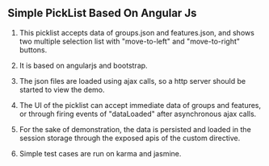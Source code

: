 ## Simple PickList Based On Angular Js

1. This picklist accepts data of groups.json and features.json, and shows two multiple selection list with "move-to-left" and "move-to-right" buttons.

2. It is based on angularjs and bootstrap.

3. The json files are loaded using ajax calls, so a http server should be started to view the demo.

4. The UI of the picklist can accept immediate data of groups and features, or through firing events of "dataLoaded" after asynchronous ajax calls.

5. For the sake of demonstration, the data is persisted and loaded in the session storage through the exposed apis of the custom directive.

6. Simple test cases are run on karma and jasmine.

